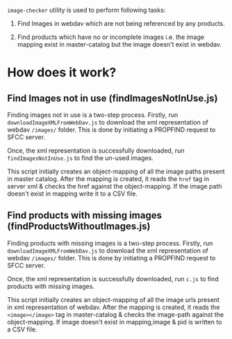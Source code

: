 `image-checker` utility is used to perform following tasks:

1. Find Images in webdav which are not being referenced by any products.

2. Find products which have no or incomplete images i.e. the image mapping exist in master-catalog but the image doesn't exist in webdav.

# How does it work?

## Find Images not in use (findImagesNotInUse.js)

Finding images not in use is a two-step process. Firstly, run `downloadImageXMLFromWebDav.js` to download the xml representation of webdav 
`/images/` folder. This is done by initiating a PROPFIND request to SFCC server.

Once, the xml representation is successfully downloaded, run `findImagesNotInUse.js` to find the un-used images. 

This script initially creates an object-mapping of all the image paths present in master catalog. After the mapping is created, it reads the `href` tag in server xml & checks the href against the object-mapping. If the image path doesn't exist in mapping write it to a CSV file.


## Find products with missing images (findProductsWithoutImages.js)

Finding products with missing images is a two-step process. Firstly, run `downloadImageXMLFromWebDav.js` to download the xml representation of webdav `/images/` folder. This is done by initiating a PROPFIND request to SFCC server.

Once, the xml representation is successfully downloaded, run `c.js` to find products with missing images.

This script initially creates an object-mapping of all the image urls present in xml representation of webdav. After the mapping is created, it reads the `<image></image>` tag in master-catalog & checks the image-path against the object-mapping. If image doesn't exist in mapping,image & pid is written to a CSV file.
